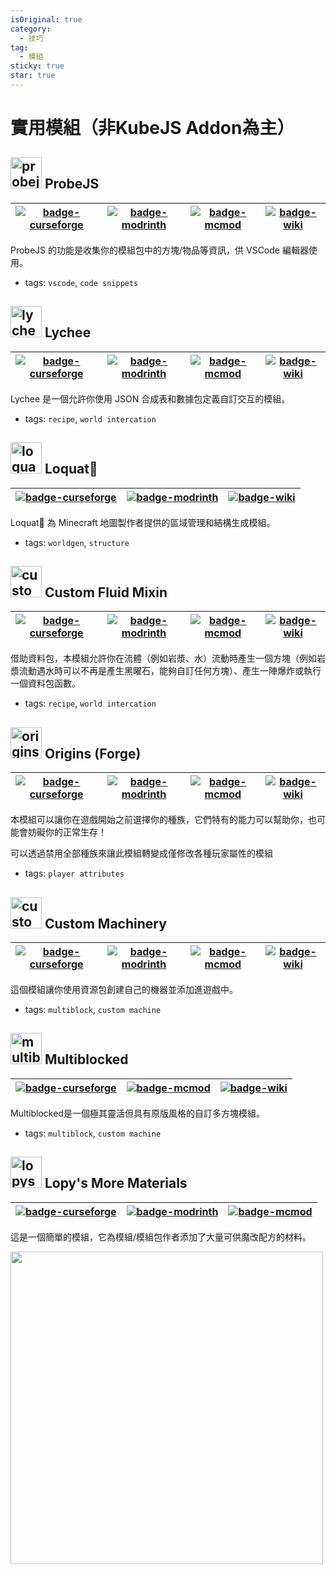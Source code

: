 ```yaml
---
isOriginal: true
category:
  - 技巧
tag:
  - 模組
sticky: true
star: true
---
```


# 實用模組（非KubeJS Addon為主）

## ![probejs-icon] ProbeJS

|[![badge-curseforge]][probejs-curseforge]|[![badge-modrinth]][probejs-modrinth]|[![badge-mcmod]][probejs-mcmod]|[![badge-wiki]][probejs-wiki]|
|---|---|---|---|

ProbeJS 的功能是收集你的模組包中的方塊/物品等資訊，供 VSCode 編輯器使用。

- tags: `vscode`, `code snippets`

## ![lychee-icon] Lychee

|[![badge-curseforge]][lychee-curseforge]|[![badge-modrinth]][lychee-modrinth]|[![badge-mcmod]][lychee-mcmod]|[![badge-wiki]][lychee-wiki]|
|---|---|---|---|

Lychee 是一個允許你使用 JSON 合成表和數據包定義自訂交互的模組。

- tags: `recipe`, `world intercation`

## ![loquat-icon] Loquat🧩

|[![badge-curseforge]][loquat-curseforge]|[![badge-modrinth]][loquat-modrinth]|[![badge-wiki]][loquat-wiki]|
|---|---|---|

Loquat🧩 為 Minecraft 地圖製作者提供的區域管理和結構生成模組。

- tags: `worldgen`, `structure`

## ![custom_fluid_mixin-icon] Custom Fluid Mixin

|[![badge-curseforge]][custom_fluid_mixin-curseforge]|[![badge-modrinth]][custom_fluid_mixin-modrinth]|[![badge-mcmod]][custom_fluid_mixin-mcmod]|[![badge-wiki]][custom_fluid_mixin-wiki]|
|---|---|---|---|

借助資料包，本模組允許你在流體（例如岩漿、水）流動時產生一個方塊（例如岩漿流動遇水時可以不再是產生黑曜石，能夠自訂任何方塊）、產生一陣爆炸或執行一個資料包函數。

- tags: `recipe`, `world intercation`

## ![origins_forge-icon] Origins (Forge)

|[![badge-curseforge]][origins_forge-curseforge]|[![badge-modrinth]][origins_forge-modrinth]|[![badge-mcmod]][origins_forge-mcmod]|[![badge-wiki]][origins_forge-wiki]|
|---|---|---|---|

本模組可以讓你在遊戲開始之前選擇你的種族，它們特有的能力可以幫助你，也可能會妨礙你的正常生存！

可以透過禁用全部種族來讓此模組轉變成僅修改各種玩家屬性的模組

- tags: `player attributes`

## ![custom_machinery-icon] Custom Machinery

|[![badge-curseforge]][custom_machinery-curseforge]|[![badge-modrinth]][custom_machinery-modrinth]|[![badge-mcmod]][custom_machinery-mcmod]|[![badge-wiki]][custom_machinery-wiki]|
|---|---|---|---|

這個模組讓你使用資源包創建自己的機器並添加進遊戲中。

- tags: `multiblock`, `custom machine`

## ![multiblocked-icon] Multiblocked

|[![badge-curseforge]][multiblocked-curseforge]|[![badge-mcmod]][multiblocked-mcmod]|[![badge-wiki]][multiblocked-wiki]|
|---|---|---|

Multiblocked是一個極其靈活但具有原版風格的自訂多方塊模組。

- tags: `multiblock`, `custom machine`

## ![lopys_more_materials-icon] Lopy's More Materials

|[![badge-curseforge]][lopys_more_materials-curseforge]|[![badge-modrinth]][lopys_more_materials-modrinth]|[![badge-mcmod]][lopys_more_materials-mcmod]|
|---|---|---|

這是一個簡單的模組，它為模組/模組包作者添加了大量可供魔改配方的材料。

<img src="https://media.forgecdn.net/attachments/614/397/mmt_items.png" height="500">


<style>
  h2 img {
    width: 50px;
  }
</style>

[badge-curseforge]: https://img.shields.io/badge/CurseForge-313338?style=for-the-badge&logo=CurseForge
[badge-modrinth]: https://img.shields.io/badge/Modrinth-313338?style=for-the-badge&logo=Modrinth
[badge-mcmod]: https://img.shields.io/badge/MC%E7%99%BE%E7%A7%91-313338?style=for-the-badge&logo=data%3Aimage%2Fpng%3Bbase64%2CiVBORw0KGgoAAAANSUhEUgAAACAAAAAgCAYAAABzenr0AAAAIGNIUk0AAHomAACAhAAA%2BgAAAIDoAAB1MAAA6mAAADqYAAAXcJy6UTwAAAAGYktHRAD%2FAP8A%2F6C9p5MAAAUjSURBVFjDvZfbbxRVGMB%2F3zmzO6U3KAVKSwQBK8ViQsS7aI0YMIiCYjUmGkB88kkTH5RXk8Y%2FwRh9MNGkhoiEBzVqTBoVEEmEGC4WWmvvpS29bPcyt3N86O52tyzKA%2B2XTHZmznfm991nViiQto7WpcAh4BXgLkBx%2B%2BQf4GvgkyMtR4dyN6UA%2FgTwEbD5NkJLSZ9g3n6%2F5atj5Dxs62jdCpxYBDiK8I4I98u3vv9iF4C0dbRWAqeB5oWHB4RU0JN5jalwyzUh3OoALywevJzuzAES4Sa0JFcBbzjAvgWHS0Bgqvg7c5BEtBEt6dzSHgdoWli4T2Cq6c4cYibagJZM4fI6ByhfWM9r6MocJBndOR8O4DqAzV1ZbNGViFDQqRTr2eyaBRFknp7gkYlq6cocJm3WoElj7ayOzKlap3iTKlwkshFK5AY81qJEFxuUlSDyUBIRyRp6vAN4toGYeHlHYloIDRg7u8cBMNYQ12Xsb36Xitiy%2FMPODnzL2cFviOslc0aZkGc3vcWaqsY8tnfqIt9d%2BRhrDY2197OtYSdL4o2E1KDwi%2BCXrqf49MIIufg5c%2BFWrK5cT3lsaR62bc0uzg3%2FiMUiCKEJWFWxlq31O5CCKZ0MJvGiNNsadrFv8zvz0lGWP%2Fsn4XHs6jhBZHGUzEUgJ6EJioJdV3En9VUb6Z%2FuJKbiRMZn04qHi%2BC5fa522L52fx5%2BYTzFhBfmU5gMItr%2FGmPCC3D13P4iA3Iy7Y1TEV%2BKFod7Vj5G7%2BRFUDHieglNKx8CwItSYC2uUwHWx3EaqXTrATg9nODD3%2FuLC87OpqAQDjd52%2FVM%2FslQoguA5lXbqXRr8MM0DdWN1FWuB%2BDS6CmmvXEAUqaeAf91ROIA9M94GANLHEWZzh6OQsuNHVXSAC9M0jl2BoAqt5Z1S5vxojT31rUgCNYaLl77Jd8JGVOHZ5cDBgAtQglWSSlpgJYYl8ZOYWwEQNPKR6h0l3N37QMADM%2F0MJS4TEzHZsOMQYhujXhLBiiHkZkeBhNXAFi3rJn76ndS5dYCcHX8Z677dYS2uuRDreWWpaQBgiKMfM4P%2FQRAtbuCpza8DoAxCU4OTdLrHyay8ZJQVyvSkSEdlj5MgXLJLgBwdJyu63%2FghSlcp5y4nu3ni9cz%2FDbeQmW8Mht2hRIhEUQkA0OZVjzWUMVQcgWTXogqUQuXJ9JMZVt03iiW%2FK8WzURmhO6Jc2xe%2BWhe5%2BdBg2%2FKUIT5caMFpv2IXweneX7Dcpa5Dm9uqbtp2D84089YOoGr5f8%2FOs8P%2FwSEAMwEEedGE7jK5izOS1wJ7Z2j%2FNA7STL474IsTIG0dbR2g10vollVsRYtDqlgmon0MCJCTHx02auMBY%2FjRwF9CQ8ElAhrq%2BI4IqRCw2DSx1pLYCyry%2BPUlDncrBMHkj7pwCDCuJNzxVrDwHQnFotCo5WDlgzXggfpnroXwwxKLLFsUq21XJnIzOqLEFOCiOBqYTQdMJIKit6ShRJTKl8bTmEgHZWraosWj9FgO33efhxtswVX7FNcl%2F5ecPKV97%2FTSBxgpvienfXcf5I%2B%2F0WEEMlOuAWQtAIuFMM9Rvwd9Pn7FhoO8LcCjuXgSjyG%2Fafp9%2Fdmx%2BuCwgGOK%2BAE2N%2BVBAz7Oxnwn1sMzwF6gc%2FUkZajGUX02pD%2FzPCgt2ex4Eng1fbdTWMK4L2Wrzsnwy27EXtmEeCXgL3tu5tOwrw%2BefmbLlcRvAK8xOwf1arbBE0BV4HjwOftu5umcwv%2FAs4dLGlGxRDmAAAAJXRFWHRkYXRlOmNyZWF0ZQAyMDIzLTEyLTI5VDEwOjM2OjU1KzAwOjAwPlu%2B7wAAACV0RVh0ZGF0ZTptb2RpZnkAMjAyMy0xMi0yOVQxMDozNjo1NSswMDowME8GBlMAAAAodEVYdGRhdGU6dGltZXN0YW1wADIwMjMtMTItMjlUMTA6MzY6NTUrMDA6MDAYEyeMAAAAAElFTkSuQmCC
[badge-wiki]: https://img.shields.io/badge/Wiki-313338?style=for-the-badge&logo=wikipedia

<!-- 實用模組 -->
[probejs-icon]: https://media.forgecdn.net/avatars/thumbnails/627/854/256/256/638023501582537889_animated.gif
[probejs-curseforge]: https://curseforge.com/minecraft/mc-mods/probejs
[probejs-modrinth]: https://modrinth.com/mod/probejs
[probejs-mcmod]: https://mcmod.cn/class/6486
[probejs-wiki]: https://github.com/Prunoideae/ProbeJS/wiki/

[lychee-icon]: https://media.forgecdn.net/avatars/thumbnails/776/320/256/256/638118255660308535.png
[lychee-curseforge]: https://curseforge.com/minecraft/mc-mods/lychee
[lychee-modrinth]: https://modrinth.com/mod/lychee
[lychee-mcmod]: https://mcmod.cn/class/5559
[lychee-wiki]: https://lycheetweaker.readthedocs.io/en/latest/

[loquat-icon]: https://media.forgecdn.net/avatars/thumbnails/837/324/256/256/638230462094452771.png
[loquat-curseforge]: https://curseforge.com/minecraft/mc-mods/loquat
[loquat-modrinth]: https://modrinth.com/mod/loquat
<!-- [loquat-mcmod]: https://mcmod.cn/class/5559 -->
[loquat-wiki]: https://loquat.readthedocs.io/en/latest/

[custom_fluid_mixin-icon]: https://media.forgecdn.net/avatars/thumbnails/514/587/256/256/637835764950311826.png
[custom_fluid_mixin-curseforge]: https://curseforge.com/minecraft/mc-mods/custom-fluid-mixin
[custom_fluid_mixin-modrinth]: https://modrinth.com/mod/custom-fluid-mixin
[custom_fluid_mixin-mcmod]: https://mcmod.cn/class/5942
[custom_fluid_mixin-wiki]: https://github.com/Insane96/CustomFluidMixin/wiki

[origins_forge-icon]: https://media.forgecdn.net/avatars/thumbnails/373/582/256/256/637546267631048138.png
[origins_forge-curseforge]: https://curseforge.com/minecraft/mc-mods/origins-forge
[origins_forge-modrinth]: https://modrinth.com/mod/origins-forge
[origins_forge-mcmod]: https://mcmod.cn/class/4032
[origins_forge-wiki]: https://origins.readthedocs.io/en/latest/

[custom_machinery-icon]: https://media.forgecdn.net/avatars/thumbnails/380/902/256/256/637563347249192471.png
[custom_machinery-curseforge]: https://curseforge.com/minecraft/mc-mods/custom-machinery
[custom_machinery-modrinth]: https://modrinth.com/mod/custom-machinery
[custom_machinery-mcmod]: https://mcmod.cn/class/3903
[custom_machinery-wiki]: https://frinn.gitbook.io/custom-machinery-1.19/

[multiblocked-icon]: https://media.forgecdn.net/avatars/thumbnails/523/990/256/256/637844791382914421.png
[multiblocked-curseforge]: https://curseforge.com/minecraft/mc-mods/multiblocked
<!-- [multiblocked-modrinth]: https://modrinth.com/mod/multiblocked -->
[multiblocked-mcmod]: https://mcmod.cn/class/6191
[multiblocked-wiki]: https://github.com/Low-Drag-MC/Multiblocked/wiki

[lopys_more_materials-icon]: https://media.forgecdn.net/avatars/thumbnails/802/218/256/256/638166724734926117.png
[lopys_more_materials-curseforge]: https://curseforge.com/minecraft/mc-mods/morematerials
[lopys_more_materials-modrinth]: https://modrinth.com/mod/morematerials
[lopys_more_materials-mcmod]: https://mcmod.cn/class/11835
<!-- [lopys_more_materials-wiki]: https://frinn.gitbook.io/custom-machinery-1.19/ -->
